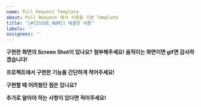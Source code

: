 ```yaml
---
name: Pull Request Template
about: Pull Request 에서 사용할 기본 Template
title: "[#{ISSUE_NUM}] 해결한 내용"
labels: ''
assignees: ''
---
```


**구현한 화면의 Screen Shot이 있나요? 첨부해주세요! 움직이는 화면이면 gif면 감사하겠습니다!**

**프로젝트에서 구현한 기능을 간단하게 적어주세요!**

**구현할 때 어려웠던 점은 있나요?**

**추가로 알아야 하는 사항이 있다면 적어주세요!**
